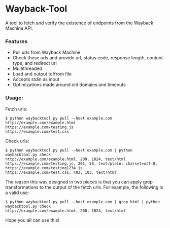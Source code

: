 # Wayback-Tool
A tool to fetch and verify the existence of endpoints from the Wayback Machine API.

### Features
* Pull urls from Wayback Machine
* Check those urls and provide url, status code, response length, content-type, and redirect url 
* Multithreaded
* Load and output to/from file
* Accepts stdin as input
* Optimizations made around old domains and timeouts


### Usage:
Fetch urls:
```
$ python waybacktool.py pull --host example.com  
http://example.com/example.html  
https://example.com/testing.js  
https://example.com/test.css  
```

Check urls:
```
$ python waybacktool.py pull --host example.com | python waybacktool.py check 
http://example.com/example.html, 200, 1024, text/html
https://example.com/testing.js, 301, 58, text/plain; charset=utf-8, https://example.com/testing1234.js
https://example.com/test.css, 403, 103, text/html
```

The reason this was designed in two pieces is that you can apply grep transformations to the output of the fetch urls. For example, the following is a valid use:
```
$ python waybacktool.py pull --host example.com | grep html | python waybacktool.py check 
http://example.com/example.html, 200, 1024, text/html
```

Hope you all can use this!
